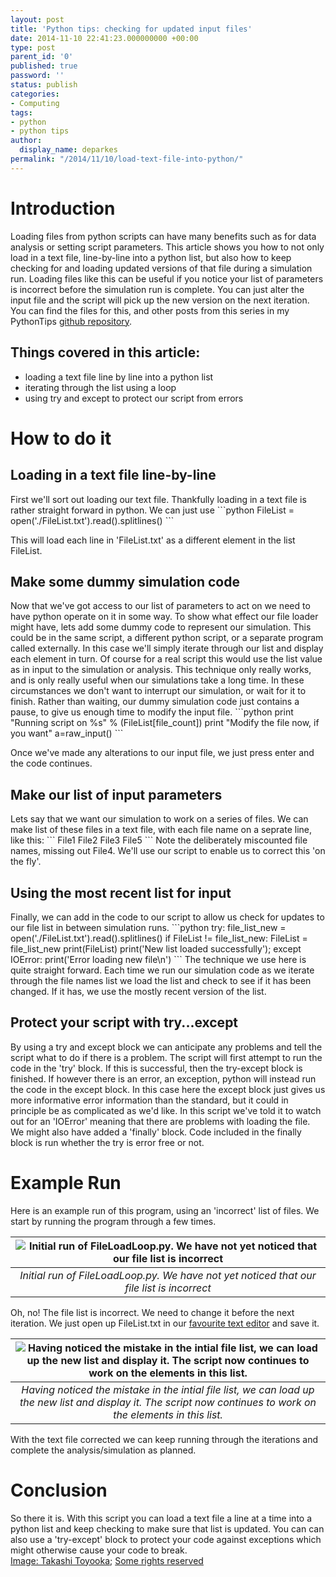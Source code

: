 ```yaml
---
layout: post
title: 'Python tips: checking for updated input files'
date: 2014-11-10 22:41:23.000000000 +00:00
type: post
parent_id: '0'
published: true
password: ''
status: publish
categories:
- Computing
tags:
- python
- python tips
author:
  display_name: deparkes
permalink: "/2014/11/10/load-text-file-into-python/"
---
```

<h1>Introduction</h1>
Loading files from python scripts can have many benefits such as for data analysis or setting script parameters.
This article shows you how to not only load in a text file, line-by-line into a python list, but also how to keep checking for and loading updated versions of that file during a simulation run.
Loading files like this can be useful if you notice your list of parameters is incorrect before the simulation run is complete. You can just alter the input file and the script will pick up the new version on the next iteration.
You can find the files for this, and other posts from this series in my PythonTips <a href="https://github.com/deparkes/PythonTips" target="_blank">github repository</a>.
<h2>Things covered in this article:</h2>
<ul>
<li>loading a text file line by line into a python list</li>
<li>iterating through the list using a loop</li>
<li>using try and except to protect our script from errors</li>
</ul>
<h1>How to do it</h1>
<h2>Loading in a text file line-by-line</h2>
First we'll sort out loading our text file. Thankfully loading in a text file is rather straight forward in python. We can just use
```python
FileList = open('./FileList.txt').read().splitlines()
```

This will load each line in 'FileList.txt' as a different element in the list FileList.
<h2>Make some dummy simulation code</h2>
Now that we've got access to our list of parameters to act on we need to have python operate on it in some way.
To show what effect our file loader might have, lets add some dummy code to represent our simulation. This could be in the same script, a different python script, or a separate program called externally.
In this case we'll simply iterate through our list and display each element in turn. Of course for a real script this would use the list value as in input to the simulation or analysis.
This technique only really works, and is only really useful when our simulations take a long time. In these circumstances we don't want to interrupt our simulation, or wait for it to finish. Rather than waiting, our dummy simulation code just contains a pause, to give us enough time to modify the input file.
```python
print "Running script on %s" % (FileList[file_count])
print "Modify the file now, if you want"
a=raw_input()
```

Once we've made any alterations to our input file, we just press enter and the code continues.
<h2>Make our list of input parameters</h2>
Lets say that we want our simulation to work on a series of files. We can make list of these files in a text file, with each file name on a seprate line, like this:
```
File1
File2
File3
File5
```
Note the deliberately miscounted file names, missing out File4. We'll use our script to enable us to correct this 'on the fly'.
<h2>Using the most recent list for input</h2>
Finally, we can add in the code to our script to allow us check for updates to our file list in between simulation runs.
```python
try:
    file_list_new = open('./FileList.txt').read().splitlines()
    if FileList != file_list_new:
        FileList = file_list_new
        print(FileList)
        print('New list loaded successfully');
except IOError:
    print('Error loading new file\n')
```
The technique we use here is quite straight forward. Each time we run our simulation code as we iterate through the file names list we load the list and check to see if it has been changed. If it has, we use the mostly recent version of the list.
<h2>Protect your script with try...except</h2>
By using a try and except block we can anticipate any problems and tell the script what to do if there is a problem.
The script will first attempt to run the code in the 'try' block. If this is successful, then the try-except block is finished. If however there is an error, an exception, python will instead run the code in the except block. In this case here the except block just gives us more informative error information than the standard, but it could in principle be as complicated as we'd like.
In this script we've told it to watch out for an 'IOError' meaning that there are problems with loading the file.
We might also have added a 'finally' block. Code included in the finally block is run whether the try is error free or not.
<h1>Example Run</h1>
Here is an example run of this program, using an 'incorrect' list of files. We start by running the program through a few times.

| ![Initial run of FileLoadLoop.py. We have not yet noticed that our file list is incorrect]({{site.baseurl}}/assets/2014/11/Screenshot3.png) |
|:--:|
| *Initial run of FileLoadLoop.py. We have not yet noticed that our file list is incorrect* |

<p style="text-align: left;">Oh, no! The file list is incorrect. We need to change it before the next iteration. We just open up FileList.txt in our <a title="Notepad2-mod for editing OOMMF Files" href="{{site.baseurl}}/2014/05/13/notepad2-mod-for-editing-oommf-files/">favourite text editor</a> and save it.

| ![Having noticed the mistake in the intial file list, we can load up the new list and display it. The script now continues to work on the elements in this list.]({{site.baseurl}}/assets/2014/11/Screenshot5.png) |
|:--:|
| *Having noticed the mistake in the intial file list, we can load up the new list and display it. The script now continues to work on the elements in this list.* |

With the text file corrected we can keep running through the iterations and complete the analysis/simulation as planned.
<h1 style="text-align: left;">Conclusion</h1>
So there it is. With this script you can load a text file a line at a time into a python list and keep checking to make sure that list is updated.
You can can also use a 'try-except' block to protect your code against exceptions which might otherwise cause your code to break.
<div class="attribution-info">
<a class="owner-name truncate" title="Go to Takashi Toyooka's photostream" href="https://www.flickr.com/photos/takashi/" data-rapid_p="25" data-track="attributionNameClick">Image: Takashi Toyooka</a>; <a class="photo-license-url" href="https://creativecommons.org/licenses/by-nc/2.0/" target="_newtab" rel="license cc:license" data-rapid_p="29">Some rights reserved</a>
</div>
